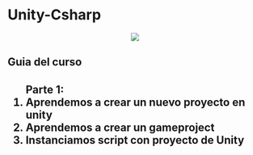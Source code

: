 # Unity-Csharp
<html>
  <head>
    <meta charset="utf-8">
    <meta name="viewport" content="width=device-width, initial-scale=1">
    <link href="https://cdn.jsdelivr.net/npm/bootstrap@5.0.2/dist/css/bootstrap.min.css" rel="stylesheet">
  </head>
  <body>
    <center><img src="https://kmyr.dev/posts/csharp.png"></center>
<h2>Guia del curso<h2>
  <ol>
    Parte 1:
    <li>Aprendemos a crear un nuevo proyecto en unity</li> 
    <li>Aprendemos a crear un gameproject</li>
    <li>Instanciamos script con proyecto de Unity</li>
  </ol>
  </body>
  </html>

